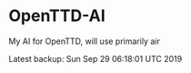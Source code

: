 # OpenTTD-AI
My AI for OpenTTD, will use primarily air

Latest backup: Sun Sep 29 06:18:01 UTC 2019
